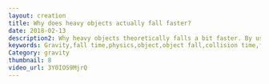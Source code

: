 ```yaml
---
layout: creation
title: Why does heavy objects actually fall faster?
date: 2018-02-13
description2: Why heavy objects theoretically falls a bit faster. By using newton I'm looking at what happens when a 1 kg object is dropped. then what happens with bigger objects. It turns out, that the earth is not stationary, and will accelerate upwards to meet the falling object. Hence the fall is faster or at least the collision time is lower.
keywords: Gravity,fall time,physics,object,object fall,collision time,fall,acceleration,acceleration physics,gravity fall,gravity acceleration,science,objects,space,heavy,animation,physics lecture,gravity falls,accelerate,newton,gravitational acceleration,physics basics,space equations,education,educational videos,physics experiments,defy physics
Category: gravity
thumbnail: 8
video_url: 3Y0IOS9MjrQ
---
```

